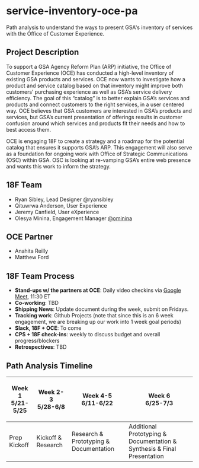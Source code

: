 # service-inventory-oce-pa
Path analysis to understand the ways to present GSA's inventory of services with the Office of Customer Experience. 

## Project Description

To support a GSA Agency Reform Plan (ARP) initiative, the Office of Customer Experience (OCE) has conducted a high-level inventory of existing GSA products and services. OCE now wants to investigate how a product and service catalog based on that inventory might improve both customers’ purchasing experience as well as GSA’s service delivery efficiency. The goal of this “catalog” is to better explain GSA’s services and products and connect customers to the right services, in a user centered way. OCE believes that GSA customers are interested in GSA’s products and services, but GSA’s current presentation of offerings results in customer confusion around which services and products fit their needs and how to best access them. 

OCE is engaging 18F to create a strategy and a roadmap for the potential catalog that ensures it supports GSA’s ARP.  This engagement will also serve as a foundation for ongoing work with Office of Strategic Communications (OSC) within GSA. OSC is looking at re-vamping GSA’s entire web presence and wants this work to inform the strategy. 

## 18F Team

- Ryan Sibley, Lead Designer @ryansibley
- Qituwrwa Anderson, User Experience 
- Jeremy Canfield, User eXperience
- Olesya Minina, Engagement Manager [@ominina](https://github.com/ominina)

## OCE Partner
- Anahita Reilly
- Matthew Ford

## 18F Team Process

- **Stand-ups w/ the partners at OCE**: Daily video checkins via [Google Meet](https://meet.google.com/xyi-imdc-uop?authuser=1&hs=122),  11:30 ET
- **Co-working**: TBD
- **Shipping News**: Update document during the week, submit on Fridays. 
- **Tracking work**: Github Projects (note that since this is an 6 week engagement, we are breaking up our work into 1 week goal periods) 
- **Slack, 18F + OCE**: To come
- **CPS + 18F check-ins**: weekly to discuss budget and overall progress/blockers
- **Retrospectives**: TBD


## Path Analysis Timeline

| <p align=center> Week 1 <br> 5/21-5/25 </p> | <p align=center> Week 2-3 <br> 5/28-6/8 </p> | <p align=center> Week 4-5 <br> 6/11-6/22 </p> | <p align=center> Week 6 <br> 6/25-7/3 </p> |
| ------ | -------- | -------- | -------- |
| Prep Kickoff | Kickoff & Research | Research & Prototyping & Documentation | Additional Prototyping & Documentation & Synthesis & Final Presentation |


